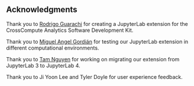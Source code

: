 ## Acknowledgments

Thank you to [Rodrigo Guarachi](https://github.com/rmguarachi) for creating a JupyterLab extension for the CrossCompute Analytics Software Development Kit.

Thank you to [Miguel Angel Gordián](https://github.com/zoek1) for testing our JupyterLab extension in different computational environments.

Thank you to [Tam Nguyen](https://github.com/ball2004244) for working on migrating our extension from JupyterLab 3 to JupyterLab 4.

Thank you to Ji Yoon Lee and Tyler Doyle for user experience feedback.
